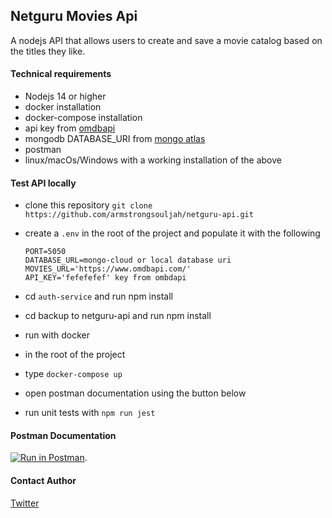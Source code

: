 ## Netguru Movies Api
A nodejs API that allows users to create and save a movie catalog based on the titles they like.

#### Technical requirements
- Nodejs 14 or higher
- docker installation
- docker-compose installation
- api key from [omdbapi](https://omdbapi.com/)
- mongodb DATABASE_URI from [mongo atlas](https://cloud.mongodb.com/)
- postman
- linux/macOs/Windows with a working installation of the above

#### Test API locally
- clone this repository `git clone https://github.com/armstrongsouljah/netguru-api.git`
- create a `.env` in the root of the project and populate it with the following 
  ```
  PORT=5050
  DATABASE_URL=mongo-cloud or local database uri
  MOVIES_URL='https://www.omdbapi.com/'
  API_KEY='fefefefef' key from ombdapi
  ```

- cd `auth-service` and run npm install
- cd backup to netguru-api and run npm install

- run with docker
- in the root of the project
- type `docker-compose up`

- open postman documentation using the button below
- run unit tests with `npm run jest`

#### Postman Documentation

[![Run in Postman](https://run.pstmn.io/button.svg)](https://app.getpostman.com/run-collection/5140285-dfc2cacd-73ab-4f23-8f57-8678bc39cf99?action=collection%2Ffork&collection-url=entityId%3D5140285-dfc2cacd-73ab-4f23-8f57-8678bc39cf99%26entityType%3Dcollection%26workspaceId%3Db23ac272-caa1-48c3-ac2c-f8e4d15aa05b).

#### Contact Author
[Twitter](https://twitter.com/armstrongsenior)